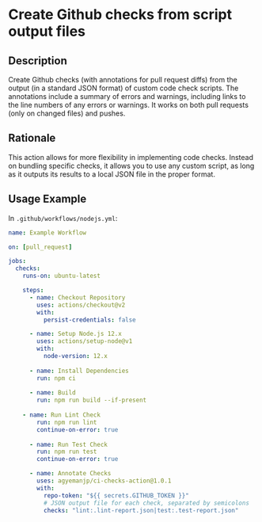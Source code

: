 # Create Github checks from script output files

## Description

Create Github checks (with annotations for pull request diffs) from the output (in a standard JSON format) of custom code check scripts. The annotations include a summary of errors and warnings, including links to the line numbers of any errors or warnings. It works on both pull requests (only on changed files) and pushes.


## Rationale

This action allows for more flexibility in implementing code checks. Instead on bundling specific checks, it allows you to use any custom script, as long as it outputs its results to a local JSON file in the proper format.

## Usage Example

In `.github/workflows/nodejs.yml`:

```yml
name: Example Workflow

on: [pull_request]

jobs:
  checks:
    runs-on: ubuntu-latest

    steps:
      - name: Checkout Repository
        uses: actions/checkout@v2
        with: 
          persist-credentials: false

      - name: Setup Node.js 12.x
        uses: actions/setup-node@v1
        with:
          node-version: 12.x
      
      - name: Install Dependencies
        run: npm ci
        
      - name: Build
		run: npm run build --if-present
		
	- name: Run Lint Check
        run: npm run lint
        continue-on-error: true
        
      - name: Run Test Check
        run: npm run test
        continue-on-error: true

      - name: Annotate Checks
        uses: agyemanjp/ci-checks-action@1.0.1
        with:
          repo-token: "${{ secrets.GITHUB_TOKEN }}"
		  # JSON output file for each check, separated by semicolons
          checks: "lint:.lint-report.json|test:.test-report.json"
```
